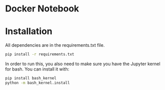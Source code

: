 # Docker Notebook

# Installation

All dependencies are in the requirements.txt file.

``` bash
pip install -r requirements.txt
```

In order to run this, you also need to make sure you have the Jupyter kernel for bash. You can install it with:

``` bash
pip install bash_kernel
python -m bash_kernel.install
```